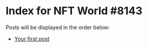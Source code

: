 # Index for NFT World #8143
Posts will be displayed in the order below:

- [Your first post](./001-first.md)

